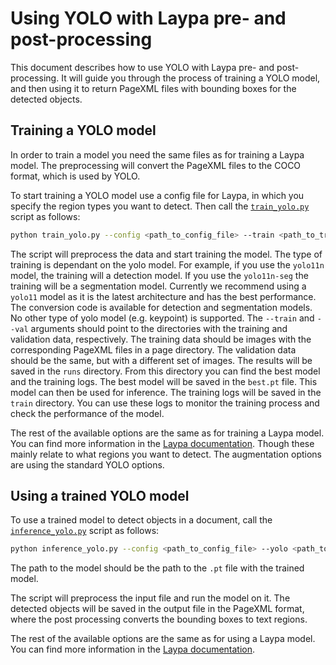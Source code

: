 # Using YOLO with Laypa pre- and post-processing

This document describes how to use YOLO with Laypa pre- and post-processing. It will guide you through the process of training a YOLO model, and then using it to return PageXML files with bounding boxes for the detected objects.

## Training a YOLO model
In order to train a model you need the same files as for training a Laypa model. The preprocessing will convert the PageXML files to the COCO format, which is used by YOLO.

To start training a YOLO model use a config file for Laypa, in which you specify the region types you want to detect. Then call the [`train_yolo.py`][train_yolo] script as follows:

```bash
python train_yolo.py --config <path_to_config_file> --train <path_to_train_data> --val <path_to_val_data> --yolo <path_to_yolo_model> 
```

The script will preprocess the data and start training the model. The type of training is dependant on the yolo model. For example, if you use the `yolo11n` model, the training will a detection model.
If you use the `yolo11n-seg` the training will be a segmentation model. Currently we recommend using a `yolo11` model as it is the latest architecture and has the best performance. The conversion code is available for detection and segmentation models. No other type of yolo model (e.g. keypoint) is supported.
The `--train` and `--val` arguments should point to the directories with the training and validation data, respectively. The training data should be images with the corresponding PageXML files in a page directory. The validation data should be the same, but with a different set of images. 
The results will be saved in the `runs` directory. From this directory you can find the best model and the training logs. The best model will be saved in the `best.pt` file. This model can then be used for inference. The training logs will be saved in the `train` directory. You can use these logs to monitor the training process and check the performance of the model.

The rest of the available options are the same as for training a Laypa model. You can find more information in the [Laypa documentation](README.md#training). Though these mainly relate to what regions you want to detect. The augmentation options are using the standard YOLO options.

## Using a trained YOLO model
To use a trained model to detect objects in a document, call the [`inference_yolo.py`][inference_yolo] script as follows:

```bash
python inference_yolo.py --config <path_to_config_file> --yolo <path_to_yolo_model> --input <path_to_input_file> --output <path_to_output_file>
```

The path to the model should be the path to the `.pt` file with the trained model.

The script will preprocess the input file and run the model on it. The detected objects will be saved in the output file in the PageXML format, where the post processing converts the bounding boxes to text regions.

The rest of the available options are the same as for using a Laypa model. You can find more information in the [Laypa documentation](README.md#inference).

[train_yolo]: train_yolo.py
[inference_yolo]: inference_yolo.py